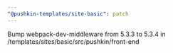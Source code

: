 ```yaml
---
"@pushkin-templates/site-basic": patch
---
```


Bump webpack-dev-middleware from 5.3.3 to 5.3.4 in /templates/sites/basic/src/pushkin/front-end
